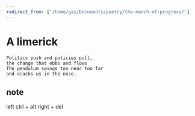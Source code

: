 ```yaml
---
redirect_from: ['/home/gaz/Documents/poetry/the-march-of-progress/']
---
```

# A limerick

```text
Politics push and policies pull,
the change that ebbs and flows
The pendulum swings too near too far
and cracks us in the nose.
```

## note

left ctrl + alt right + del
